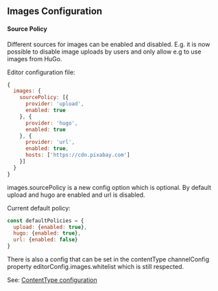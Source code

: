 ## Images Configuration

#### Source Policy

Different sources for images can be enabled and disabled. E.g. it is now possible to disable image uploads by users and only allow e.g to use images from HuGo.

Editor configuration file:
```js
{
  images: {
    sourcePolicy: [{
      provider: 'upload',
      enabled: true
    }, {
      provider: 'hugo',
      enabled: true
    }, {
      provider: 'url',
      enabled: true,
      hosts: ['https://cdn.pixabay.com']
    }]
  }
}
```

images.sourcePolicy is a new config option which is optional. By default upload and hugo are enabled and url is disabled.

Current default policy:

```js
const defaultPolicies = {
  upload: {enabled: true},
  hugo: {enabled: true},
  url: {enabled: false}
}
```

There is also a config that can be set in the contentType channelConfig property editorConfig.images.whitelist which is still respected.

See: [ContentType configuration](../server-configuration/content-type-config)

